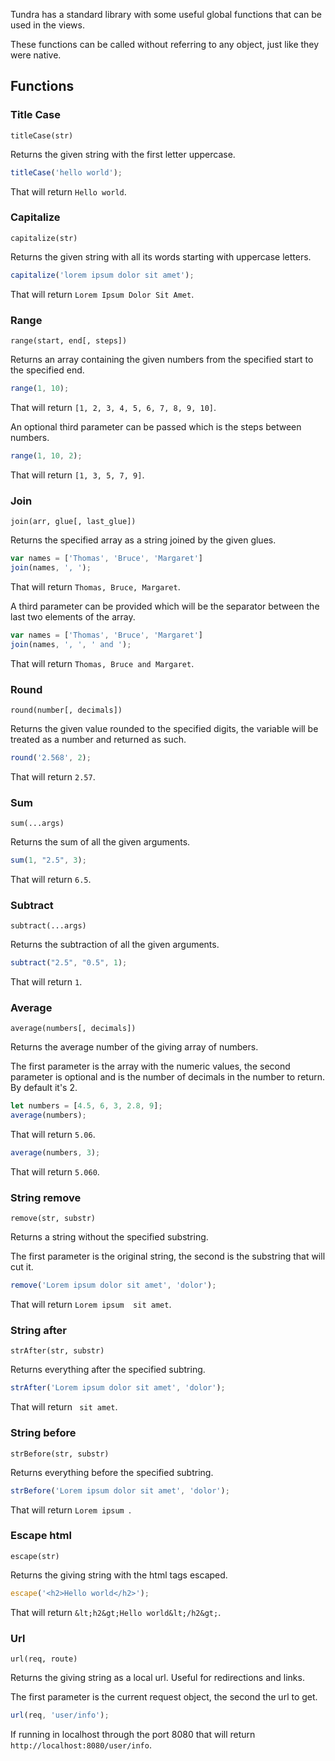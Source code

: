 Tundra has a standard library with some useful global functions that can be used in the views.

These functions can be called without referring to any object, just like they were native.

## Functions

### Title Case

`titleCase(str)`

Returns the given string with the first letter uppercase.

```js
titleCase('hello world');
```

That will return `Hello world`.

### Capitalize

`capitalize(str)`

Returns the given string with all its words starting with uppercase letters.

```js
capitalize('lorem ipsum dolor sit amet');
```

That will return `Lorem Ipsum Dolor Sit Amet`.

### Range

`range(start, end[, steps])`

Returns an array containing the given numbers from the specified start to the specified end.

```js
range(1, 10);
```

That will return `[1, 2, 3, 4, 5, 6, 7, 8, 9, 10]`.

An optional third parameter can be passed which is the steps between numbers.

```js
range(1, 10, 2);
```

That will return `[1, 3, 5, 7, 9]`.

### Join

`join(arr, glue[, last_glue])`

Returns the specified array as a string joined by the given glues.

```js
var names = ['Thomas', 'Bruce', 'Margaret']
join(names, ', ');
```

That will return `Thomas, Bruce, Margaret`.

A third parameter can be provided which will be the separator between the last two elements of the array.

```js
var names = ['Thomas', 'Bruce', 'Margaret']
join(names, ', ', ' and ');
```

That will return `Thomas, Bruce and Margaret`.

### Round

`round(number[, decimals])`

Returns the given value rounded to the specified digits, the variable will be treated as a number and returned as such.

```js
round('2.568', 2);
```

That will return `2.57`.

### Sum

`sum(...args)`

Returns the sum of all the given arguments.

```js
sum(1, "2.5", 3);
```

That will return `6.5`.

### Subtract

`subtract(...args)`

Returns the subtraction of all the given arguments.

```js
subtract("2.5", "0.5", 1);
```

That will return `1`.

### Average

`average(numbers[, decimals])`

Returns the average number of the giving array of numbers.

The first parameter is the array with the numeric values, the second parameter is optional and is the number of decimals in the number to return. By default it's 2.

```js
let numbers = [4.5, 6, 3, 2.8, 9];
average(numbers);
```

That will return `5.06`.

```js
average(numbers, 3);
```

That will return `5.060`.

### String remove

`remove(str, substr)`

Returns a string without the specified substring.

The first parameter is the original string, the second is the substring that will cut it.

```js
remove('Lorem ipsum dolor sit amet', 'dolor');
```

That will return `Lorem ipsum  sit amet`.

### String after

`strAfter(str, substr)`

Returns everything after the specified subtring.

```js
strAfter('Lorem ipsum dolor sit amet', 'dolor');
```

That will return ` sit amet`.

### String before

`strBefore(str, substr)`

Returns everything before the specified subtring.

```js
strBefore('Lorem ipsum dolor sit amet', 'dolor');
```

That will return `Lorem ipsum `.

### Escape html

`escape(str)`

Returns the giving string with the html tags escaped.

```js
escape('<h2>Hello world</h2>');
```

That will return `&lt;h2&gt;Hello world&lt;/h2&gt;`.

### Url

`url(req, route)`

Returns the giving string as a local url. Useful for redirections and links.

The first parameter is the current request object, the second the url to get.

```js
url(req, 'user/info');
```

If running in localhost through the port 8080 that will return `http://localhost:8080/user/info`.
